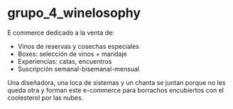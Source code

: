 # grupo_4_winelosophy

E commerce dedicado a la venta de:

- Vinos de reservas y cosechas especiales
- Boxes: selección de vinos + maridaje
- Experiencias: catas, encuentros
- Suscripción semanal-bisemanal-mensual

Una diseñadora, una loca de sistemas y un chanta se juntan porque no les queda otra y forman este e-commerce para borrachos encubiertos con el coolesterol por las nubes. 
